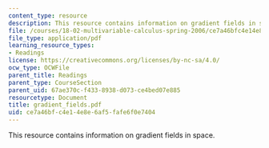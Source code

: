 ```yaml
---
content_type: resource
description: This resource contains information on gradient fields in space.
file: /courses/18-02-multivariable-calculus-spring-2006/ce7a46bfc4e14e8e6af5fafe6f0e7404_gradient_fields.pdf
file_type: application/pdf
learning_resource_types:
- Readings
license: https://creativecommons.org/licenses/by-nc-sa/4.0/
ocw_type: OCWFile
parent_title: Readings
parent_type: CourseSection
parent_uid: 67ae370c-f433-8938-d073-ce4bed07e885
resourcetype: Document
title: gradient_fields.pdf
uid: ce7a46bf-c4e1-4e8e-6af5-fafe6f0e7404
---
```

This resource contains information on gradient fields in space.